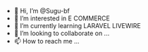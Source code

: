 - 👋 Hi, I’m @Sugu-bf
- 👀 I’m interested in E COMMERCE
- 🌱 I’m currently learning LARAVEL LIVEWIRE
- 💞️ I’m looking to collaborate on ...
- 📫 How to reach me ...

<!---
Sugu-bf/Sugu-bf is a ✨ special ✨ repository because its `README.md` (this file) appears on your GitHub profile.
You can click the Preview link to take a look at your changes.
--->
